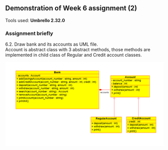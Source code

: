 ## Demonstration of Week 6 assignment (2)   
Tools used: **Umbrello 2.32.0**   

### Assignment briefly   
6.2. Draw bank and its accounts as UML file.  
Account is abstract class with 3 abstract methods, those methods are implemented in child class of Regular and Credit account classes.

<img src="https://github.com/saugkim/Olio2021s_LUT/blob/main/Week6/6_2_Bank.PNG" alt="drawing" width="600"/> 


